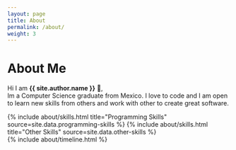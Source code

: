 ```yaml
---
layout: page
title: About
permalink: /about/
weight: 3
---
```


# **About Me**

Hi I am **{{ site.author.name }}** :wave:,<br>
Im a Computer Science graduate from Mexico. I love to code and I am open to learn new skills from others and work with other to create great software. 

<div class="row">
{% include about/skills.html title="Programming Skills" source=site.data.programming-skills %}
{% include about/skills.html title="Other Skills" source=site.data.other-skills %}
</div>

<div class="row">
{% include about/timeline.html %}
</div>